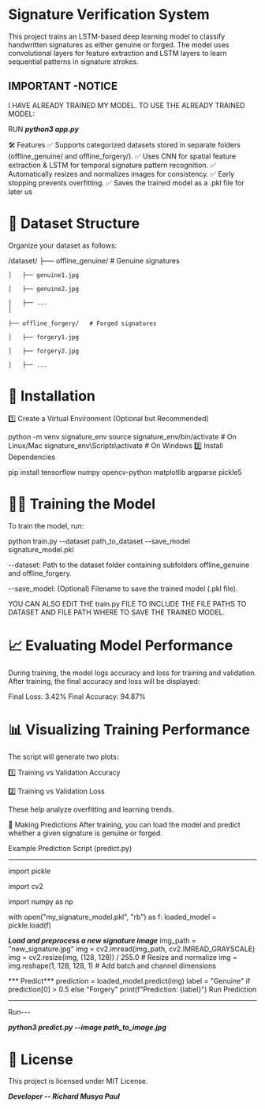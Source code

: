 # Signature Verification System
This project trains an LSTM-based deep learning model to classify handwritten signatures as either genuine or forged. The model uses convolutional layers for feature extraction and LSTM layers to learn sequential patterns in signature strokes.

## IMPORTANT -NOTICE
I HAVE ALREADY TRAINED MY MODEL. TO USE THE ALREADY TRAINED MODEL:

RUN ***python3 app.py***

🛠 Features
✅ Supports categorized datasets stored in separate folders (offline_genuine/ and offline_forgery/).
✅ Uses CNN for spatial feature extraction & LSTM for temporal signature pattern recognition.
✅ Automatically resizes and normalizes images for consistency.
✅ Early stopping prevents overfitting.
✅ Saves the trained model as a .pkl file for later us

# 📂 Dataset Structure
Organize your dataset as follows:


/dataset/
    ├── offline_genuine/   # Genuine signatures
    
    │   ├── genuine1.jpg
    
    │   ├── genuine2.jpg
   
    │   ├── ...
    │
   
    ├── offline_forgery/   # Forged signatures
   
    │   ├── forgery1.jpg
   
    │   ├── forgery2.jpg
    
    │   ├── ...

# 🚀 Installation
1️⃣ Create a Virtual Environment (Optional but Recommended)


python -m venv signature_env
source signature_env/bin/activate  # On Linux/Mac
signature_env\Scripts\activate     # On Windows
2️⃣ Install Dependencies



pip install tensorflow numpy opencv-python matplotlib argparse pickle5


# 🧑‍🏫 Training the Model
To train the model, run:



python train.py --dataset path_to_dataset --save_model signature_model.pkl

--dataset: Path to the dataset folder containing subfolders offline_genuine and offline_forgery.

--save_model: (Optional) Filename to save the trained model (.pkl file).

YOU CAN ALSO EDIT THE train.py FILE TO INCLUDE THE FILE PATHS TO DATASET AND FILE PATH WHERE TO SAVE THE TRAINED MODEL.

# 📈 Evaluating Model Performance
During training, the model logs accuracy and loss for training and validation. After training, the final accuracy and loss will be displayed:



Final Loss: 3.42%
Final Accuracy: 94.87%

# 📊 Visualizing Training Performance

The script will generate two plots:

1️⃣ Training vs Validation Accuracy

2️⃣ Training vs Validation Loss

These help analyze overfitting and learning trends.

🧐 Making Predictions
After training, you can load the model and predict whether a given signature is genuine or forged.

Example Prediction Script (predict.py)
***

import pickle

import cv2

import numpy as np


with open("my_signature_model.pkl", "rb") as f:
    loaded_model = pickle.load(f)

***Load and preprocess a new signature image***
img_path = "new_signature.jpg"
img = cv2.imread(img_path, cv2.IMREAD_GRAYSCALE)
img = cv2.resize(img, (128, 128)) / 255.0  # Resize and normalize
img = img.reshape(1, 128, 128, 1)  # Add batch and channel dimensions

*** Predict***
prediction = loaded_model.predict(img)
label = "Genuine" if prediction[0] > 0.5 else "Forgery"
print(f"Prediction: {label}")
Run Prediction
***


Run---

***python3 predict.py --image path_to_image.jpg***


# 📜 License
This project is licensed under MIT License.

***Developer -- Richard Musya Paul***

